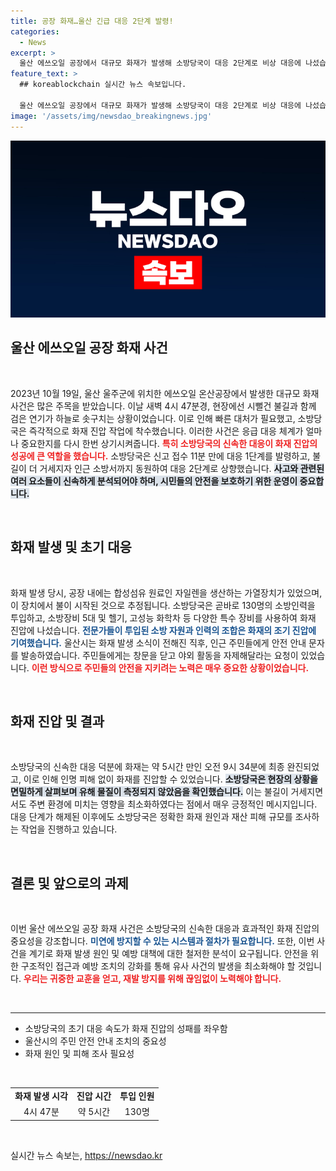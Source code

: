 ```yaml
---
title: 공장 화재…울산 긴급 대응 2단계 발령!
categories:
  - News
excerpt: >
  울산 에쓰오일 공장에서 대규모 화재가 발생해 소방당국이 대응 2단계로 비상 대응에 나섰습니다. 빠른 초기 진압 덕분에 인명 피해는 없었고, 화재 원인은 조사 중입니다.
feature_text: >
  ## koreablockchain 실시간 뉴스 속보입니다.

  울산 에쓰오일 공장에서 대규모 화재가 발생해 소방당국이 대응 2단계로 비상 대응에 나섰습니다. 빠른 초기 진압 덕분에 인명 피해는 없었고, 화재 원인은 조사 중입니다.
image: '/assets/img/newsdao_breakingnews.jpg'
---
```


<p><img src="/assets/img/newsdao_breakingnews.jpg" alt="koreablockchain 속보" /></p>

<h2 data-ke-size="size26">울산 에쓰오일 공장 화재 사건</h2>

<p data-ke-size="size16">&nbsp;</p>

<p data-ke-size="size16">2023년 10월 19일, 울산 울주군에 위치한 에쓰오일 온산공장에서 발생한 대규모 화재 사건은 많은 주목을 받았습니다. 이날 새벽 4시 47분경, 현장에선 시뻘건 불길과 함께 검은 연기가 하늘로 솟구치는 상황이었습니다. 이로 인해 빠른 대처가 필요했고, 소방당국은 즉각적으로 화재 진압 작업에 착수했습니다. 이러한 사건은 응급 대응 체계가 얼마나 중요한지를 다시 한번 상기시켜줍니다. <b><span style="color: #ee2323;">특히 소방당국의 신속한 대응이 화재 진압의 성공에 큰 역할을 했습니다.</span></b> 소방당국은 신고 접수 11분 만에 대응 1단계를 발령하고, 불길이 더 거세지자 인근 소방서까지 동원하여 대응 2단계로 상향했습니다. <b><span style="background-color: #21538527;">사고와 관련된 여러 요소들이 신속하게 분석되어야 하며, 시민들의 안전을 보호하기 위한 운영이 중요합니다.</span></b></p>

<p data-ke-size="size16">&nbsp;</p>

<h2>화재 발생 및 초기 대응</h2>

<p data-ke-size="size16">&nbsp;</p>

<p data-ke-size="size16">화재 발생 당시, 공장 내에는 합성섬유 원료인 자일렌을 생산하는 가열장치가 있었으며, 이 장치에서 불이 시작된 것으로 추정됩니다. 소방당국은 곧바로 130명의 소방인력을 투입하고, 소방장비 5대 및 헬기, 고성능 화학차 등 다양한 특수 장비를 사용하여 화재 진압에 나섰습니다. <b><span style="color: #1a5490;">전문가들이 투입된 소방 자원과 인력의 조합은 화재의 조기 진압에 기여했습니다.</span></b> 울산시는 화재 발생 소식이 전해진 직후, 인근 주민들에게 안전 안내 문자를 발송하였습니다. 주민들에게는 창문을 닫고 야외 활동을 자제해달라는 요청이 있었습니다. <b><span style="color: #ee2323;">이런 방식으로 주민들의 안전을 지키려는 노력은 매우 중요한 상황이었습니다.</span></b></p>

<p data-ke-size="size16">&nbsp;</p>

<h2>화재 진압 및 결과</h2>

<p data-ke-size="size16">&nbsp;</p>

<p data-ke-size="size16">소방당국의 신속한 대응 덕분에 화재는 약 5시간 만인 오전 9시 34분에 최종 완진되었고, 이로 인해 인명 피해 없이 화재를 진압할 수 있었습니다. <b><span style="background-color: #21538527;">소방당국은 현장의 상황을 면밀하게 살펴보며 유해 물질이 측정되지 않았음을 확인했습니다.</span></b> 이는 불길이 거세지면서도 주변 환경에 미치는 영향을 최소화하였다는 점에서 매우 긍정적인 메시지입니다. 대응 단계가 해제된 이후에도 소방당국은 정확한 화재 원인과 재산 피해 규모를 조사하는 작업을 진행하고 있습니다. </p>

<p data-ke-size="size16">&nbsp;</p>

<h2>결론 및 앞으로의 과제</h2>

<p data-ke-size="size16">&nbsp;</p>

<p data-ke-size="size16">이번 울산 에쓰오일 공장 화재 사건은 소방당국의 신속한 대응과 효과적인 화재 진압의 중요성을 강조합니다. <b><span style="color: #1a5490;">미연에 방지할 수 있는 시스템과 절차가 필요합니다.</span></b> 또한, 이번 사건을 계기로 화재 발생 원인 및 예방 대책에 대한 철저한 분석이 요구됩니다. 안전을 위한 구조적인 접근과 예방 조치의 강화를 통해 유사 사건의 발생을 최소화해야 할 것입니다. <b><span style="color: #ee2323;">우리는 귀중한 교훈을 얻고, 재발 방지를 위해 끊임없이 노력해야 합니다.</span></b> </p>

<p data-ke-size="size16">&nbsp;</p>

<hr>

<ul>
  <li>소방당국의 초기 대응 속도가 화재 진압의 성패를 좌우함</li>
  <li>울산시의 주민 안전 안내 조치의 중요성</li>
  <li>화재 원인 및 피해 조사 필요성</li>
</ul>

<p data-ke-size="size16">&nbsp;</p>

<table style="width: 100%; border-collapse: collapse;">
  <tr>
    <td style="text-align: center; height: 17px;"><b>화재 발생 시각</b></td>
    <td style="text-align: center; height: 17px;"><b>진압 시간</b></td>
    <td style="text-align: center; height: 17px;"><b>투입 인원</b></td>
  </tr>
  <tr>
    <td style="text-align: center; height: 17px;">4시 47분</td>
    <td style="text-align: center; height: 17px;">약 5시간</td>
    <td style="text-align: center; height: 17px;">130명</td>
  </tr>
</table>

<p data-ke-size="size16">&nbsp;</p>
실시간 뉴스 속보는, <a href="https://newsdao.kr" rel="dofollow">https://newsdao.kr</a>



